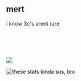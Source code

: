 ## mert
i know 3c's arent rare <br /><br /><br /><br /><br />

![](https://komarev.com/ghpvc/?username=9yf)

![these stats kinda sus, bro](https://github-readme-stats.vercel.app/api?username=9yf&show_icons=true&theme=radical)

